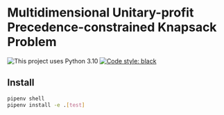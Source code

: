# Multidimensional Unitary-profit Precedence-constrained Knapsack Problem

![This project uses Python 3.10](https://img.shields.io/badge/Python-3.10-informational)
[![Code style: black](https://img.shields.io/badge/code%20style-black-000000.svg)](https://github.com/psf/black)

## Install

```sh
pipenv shell
pipenv install -e .[test]
```
